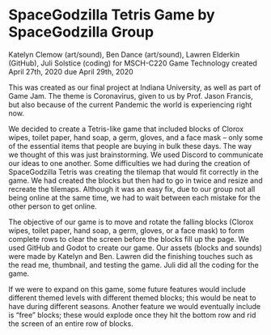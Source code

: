 # SpaceGodzilla Tetris Game by SpaceGodzilla Group
Katelyn Clemow (art/sound), Ben Dance (art/sound), Lawren Elderkin (GitHub), Juli Solstice (coding) for MSCH-C220 Game Technology created April 27th, 2020 due April 29th, 2020

This was created as our final project at Indiana University, as well as part of Game Jam. The theme is Coronavirus, given to us by Prof. Jason Francis, but also because of the current Pandemic the world is experiencing right now.

We decided to create a Tetris-like game that included blocks of Clorox wipes, toilet paper, hand soap, a germ, gloves, and a face mask – only some of the essential items that people are buying in bulk these days. The way we thought of this was just brainstorming. We used Discord to communicate our ideas to one another. Some difficulties we had during the creation of SpaceGodzilla Tetris was creating the tilemap that would fit correctly in the game. We had created the blocks but then had to go in twice and resize and recreate the tilemaps. Although it was an easy fix, due to our group not all being online at the same time, we had to wait between each mistake for the other person to get online.

The objective of our game is to move and rotate the falling blocks (Clorox wipes, toilet paper, hand soap, a germ, gloves, or a face mask) to form complete rows to clear the screen before the blocks fill up the page. We used GitHub and Godot to create our game. Our assets (blocks and sounds) were made by Katelyn and Ben. Lawren did the finishing touches such as the read me, thumbnail, and testing the game. Juli did all the coding for the game.

If we were to expand on this game, some future features would include different themed levels with different themed blocks; this would be neat to have during different seasons. Another feature we would eventually include is “free” blocks; these would explode once they hit the bottom row and rid the screen of an entire row of blocks.
